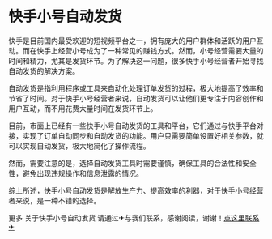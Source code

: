 # 快手小号自动发货

快手是目前国内最受欢迎的短视频平台之一，拥有庞大的用户群体和活跃的用户互动。而在快手上经营小号成为了一种常见的赚钱方式。然而，小号经营需要大量的时间和精力，尤其是发货环节。为了解决这一问题，很多快手小号经营者开始寻找自动发货的解决方案。

自动发货是指利用程序或工具来自动化处理订单发货的过程，极大地提高了效率和节省了时间。对于快手小号经营者来说，自动发货可以让他们更专注于内容创作和用户互动，而不用花费大量时间在发货环节上。

目前，市面上已经有一些快手小号自动发货的工具和平台，它们通过与快手平台对接，实现了订单自动同步和自动发货的功能。用户只需要简单设置好相关参数，就可以实现自动发货，极大地简化了操作流程。

然而，需要注意的是，选择自动发货工具时需要谨慎，确保工具的合法性和安全性，避免出现违规操作和信息泄露的情况。

综上所述，快手小号自动发货是解放生产力、提高效率的利器，对于快手小号经营者来说，是一种不错的选择。

更多 关于快手小号自动发货 请通过✈与我们联系，感谢阅读，谢谢！[点这里联系✈](https://ss.k02.cc)